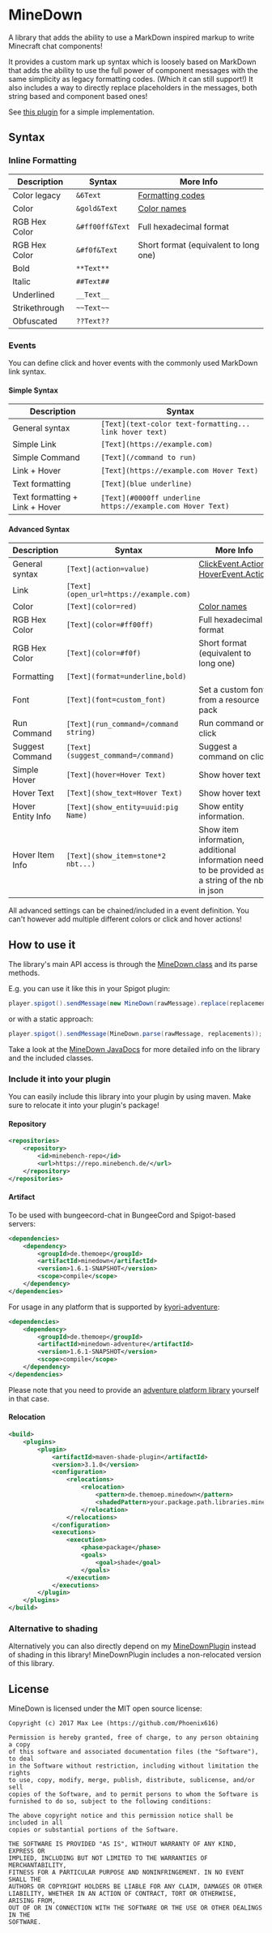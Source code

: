 # MineDown
A library that adds the ability to use a MarkDown inspired markup to write Minecraft chat components!

It provides a custom mark up syntax which is loosely based on MarkDown that adds the ability to use the full power of 
component messages with the same simplicity as legacy formatting codes. (Which it can still support!)
It also includes a way to directly replace placeholders in the messages, both string based and component based ones!

See [this plugin](https://github.com/Phoenix616/MineDownPlugin/) for a simple implementation.

## Syntax

### Inline Formatting
 Description   | Syntax          | More Info
 --------------|-----------------|---------------------------------------------------------------------
 Color legacy  |` &6Text        `| [Formatting codes](https://minecraft.gamepedia.com/Formatting_codes)
 Color         |` &gold&Text    `| [Color names](https://minecraft.gamepedia.com/Formatting_codes)
 RGB Hex Color |` &#ff00ff&Text `| Full hexadecimal format 
 RGB Hex Color |` &#f0f&Text    `| Short format (equivalent to long one)
 Bold          |` **Text**      `| 
 Italic        |` ##Text##      `| 
 Underlined    |` __Text__      `| 
 Strikethrough |` ~~Text~~      `| 
 Obfuscated    |` ??Text??      `| 

### Events ###
You can define click and hover events with the commonly used MarkDown link syntax.

#### Simple Syntax
 Description                    | Syntax
 -------------------------------|---------------------------------------------------------
 General syntax                 |` [Text](text-color text-formatting... link hover text) `
 Simple Link                    |` [Text](https://example.com)                           `
 Simple Command                 |` [Text](/command to run)                               `
 Link + Hover                   |` [Text](https://example.com Hover Text)                `
 Text formatting                |` [Text](blue underline)                             `
 Text formatting + Link + Hover |` [Text](#0000ff underline https://example.com Hover Text) `
 
#### Advanced Syntax
 Description        | Syntax                                 | More Info
 -------------------|----------------------------------------|----
 General syntax     |` [Text](action=value)                 `| [ClickEvent.Action](https://ci.md-5.net/job/BungeeCord/ws/chat/target/apidocs/net/md_5/bungee/api/chat/ClickEvent.Action.html), [HoverEvent.Action](https://ci.md-5.net/job/BungeeCord/ws/chat/target/apidocs/net/md_5/bungee/api/chat/HoverEvent.Action.html)
 Link               |` [Text](open_url=https://example.com) `|
 Color              |` [Text](color=red)                    `| [Color names](https://minecraft.gamepedia.com/Formatting_codes)
 RGB Hex Color      |` [Text](color=#ff00ff)                `| Full hexadecimal format
 RGB Hex Color      |` [Text](color=#f0f)                   `| Short format (equivalent to long one)
 Formatting         |` [Text](format=underline,bold)        `|
 Font               |` [Text](font=custom_font)             `| Set a custom font from a resource pack
 Run Command        |` [Text](run_command=/command string)  `| Run command on click
 Suggest Command    |` [Text](suggest_command=/command)     `| Suggest a command on click
 Simple Hover       |` [Text](hover=Hover Text)             `| Show hover text
 Hover Text         |` [Text](show_text=Hover Text)         `| Show hover text
 Hover Entity Info  |` [Text](show_entity=uuid:pig Name)    `| Show entity information.
 Hover Item Info    |` [Text](show_item=stone*2 nbt...)     `| Show item information, additional information needs to be provided as a string of the nbt in json
 
All advanced settings can be chained/included in a event definition.
You can't however add multiple different colors or click and hover actions!

## How to use it
The library's main API access is through the [MineDown.class](https://docs.minebench.de/minedown/de/themoep/minedown/MineDown.html) and its parse methods.

E.g. you can use it like this in your Spigot plugin:
```java
player.spigot().sendMessage(new MineDown(rawMessage).replace(replacements).toComponent());
```
or with a static approach:
```java
player.spigot().sendMessage(MineDown.parse(rawMessage, replacements));
```

Take a look at the [MineDown JavaDocs](https://docs.minebench.de/minedown/) for more
detailed info on the library and the included classes.

### Include it into your plugin
You can easily include this library into your plugin by using maven.
Make sure to relocate it into your plugin's package!

#### Repository
```xml
<repositories>
    <repository>
        <id>minebench-repo</id>
        <url>https://repo.minebench.de/</url>
    </repository>
</repositories>
```

#### Artifact
To be used with bungeecord-chat in BungeeCord and Spigot-based servers:
```xml
<dependencies>
    <dependency>
        <groupId>de.themoep</groupId>
        <artifactId>minedown</artifactId>
        <version>1.6.1-SNAPSHOT</version>
        <scope>compile</scope>
    </dependency>
</dependencies>
```

For usage in any platform that is supported by [kyori-adventure](https://github.com/KyoriPowered/adventure):
```xml
<dependencies>
    <dependency>
        <groupId>de.themoep</groupId>
        <artifactId>minedown-adventure</artifactId>
        <version>1.6.1-SNAPSHOT</version>
        <scope>compile</scope>
    </dependency>
</dependencies>
```
Please note that you need to provide an [adventure platform library](https://github.com/KyoriPowered/adventure-platform) yourself in that case.

#### Relocation
```xml
<build>
    <plugins>
        <plugin>
            <artifactId>maven-shade-plugin</artifactId>
            <version>3.1.0</version>
            <configuration>
                <relocations>
                    <relocation>
                        <pattern>de.themoep.minedown</pattern>
                        <shadedPattern>your.package.path.libraries.minedown</shadedPattern>
                    </relocation>
                </relocations>
            </configuration>
            <executions>
                <execution>
                    <phase>package</phase>
                    <goals>
                        <goal>shade</goal>
                    </goals>
                </execution>
            </executions>
        </plugin>
    </plugins>
</build>
```

### Alternative to shading

Alternatively you can also directly depend on my [MineDownPlugin](https://github.com/Phoenix616/MineDownPlugin/) 
instead of shading in this library! MineDownPlugin includes a non-relocated version of this library.

## License
MineDown is licensed under the MIT open source license:

```
Copyright (c) 2017 Max Lee (https://github.com/Phoenix616)

Permission is hereby granted, free of charge, to any person obtaining a copy
of this software and associated documentation files (the "Software"), to deal
in the Software without restriction, including without limitation the rights
to use, copy, modify, merge, publish, distribute, sublicense, and/or sell
copies of the Software, and to permit persons to whom the Software is
furnished to do so, subject to the following conditions:

The above copyright notice and this permission notice shall be included in all
copies or substantial portions of the Software.

THE SOFTWARE IS PROVIDED "AS IS", WITHOUT WARRANTY OF ANY KIND, EXPRESS OR
IMPLIED, INCLUDING BUT NOT LIMITED TO THE WARRANTIES OF MERCHANTABILITY,
FITNESS FOR A PARTICULAR PURPOSE AND NONINFRINGEMENT. IN NO EVENT SHALL THE
AUTHORS OR COPYRIGHT HOLDERS BE LIABLE FOR ANY CLAIM, DAMAGES OR OTHER
LIABILITY, WHETHER IN AN ACTION OF CONTRACT, TORT OR OTHERWISE, ARISING FROM,
OUT OF OR IN CONNECTION WITH THE SOFTWARE OR THE USE OR OTHER DEALINGS IN THE
SOFTWARE.
```